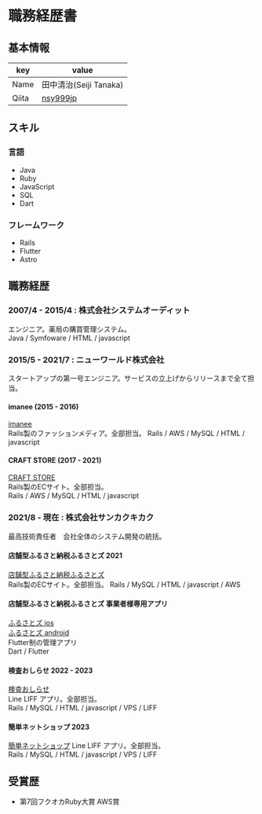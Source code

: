 # 職務経歴書
## 基本情報
|key|value|
|---|-----|
|Name|田中清治(Seiji Tanaka)|
|Qiita|[nsy999jp](http://qiita.com/nsy999jp)|

## スキル
### 言語
- Java
- Ruby
- JavaScript
- SQL
- Dart

### フレームワーク
- Rails
- Flutter
- Astro

## 職務経歴
### 2007/4 - 2015/4 : 株式会社システムオーディット
エンジニア。薬局の購買管理システム。   
Java / Symfoware / HTML / javascript

### 2015/5 - 2021/7 : ニューワールド株式会社
スタートアップの第一号エンジニア。サービスの立上げからリリースまで全て担当。

#### imanee (2015 - 2016)
[imanee](https://www.value-press.com/pressrelease/141428)  
Rails製のファッションメディア。全部担当。
Rails / AWS / MySQL / HTML / javascript  

#### CRAFT STORE (2017 - 2021)
[CRAFT STORE](https://www.craft-store.jp/)  
Rails製のECサイト。全部担当。  
Rails / AWS / MySQL / HTML / javascript

### 2021/8 - 現在 : 株式会社サンカクキカク
最高技術責任者　会社全体のシステム開発の統括。

#### 店舗型ふるさと納税ふるさとズ 2021
[店舗型ふるさと納税ふるさとズ](https://furusatos.com)  
Rails製のECサイト。全部担当。
Rails / MySQL / HTML / javascript  / AWS

#### 店舗型ふるさと納税ふるさとズ 事業者様専用アプリ
[ふるさとズ ios](https://itunes.apple.com/WebObjects/MZStore.woa/wa/viewSoftware?id=1632550284)  
[ふるさとズ android](https://play.google.com/store/apps/details?id=com.suncackikaku.furusatos.store)  
Flutter制の管理アプリ   
Dart / Flutter

#### 検査おしらせ 2022 - 2023
[検査おしらせ](https://osirase.jp)  
Line LIFF アプリ。全部担当。   
Rails / MySQL / HTML / javascript  / VPS / LIFF

#### 簡単ネットショップ 2023
[簡単ネットショップ](https://line-ec.net/)
Line LIFF アプリ。全部担当。   
Rails / MySQL / HTML / javascript  / VPS / LIFF

## 受賞歴
- 第7回フクオカRuby大賞 AWS賞
